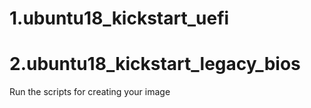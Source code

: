# 1.ubuntu18_kickstart_uefi
# 2.ubuntu18_kickstart_legacy_bios

Run the scripts for creating your image
